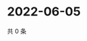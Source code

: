 # 2022-06-05

共 0 条

<!-- BEGIN WEIBO -->
<!-- 最后更新时间 Sun Jun 05 2022 07:00:59 GMT+0800 (China Standard Time) -->

<!-- END WEIBO -->
